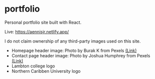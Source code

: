 # portfolio
Personal portfolio site built with React.

Live: https://aennisjr.netlify.app/

I do not claim ownership of any third-party images used on this site.
- Homepage header image: Photo by Burak K from Pexels [(Link)](https://www.pexels.com/photo/grayscale-photo-of-road-1250664/)
- Contact page header image: Photo by Joshua Humphrey from Pexels [(Link)](https://www.pexels.com/photo/brown-multi-arc-green-floored-tunnel-698590/)
- Lambton college logo
- Northern Caribben University logo
